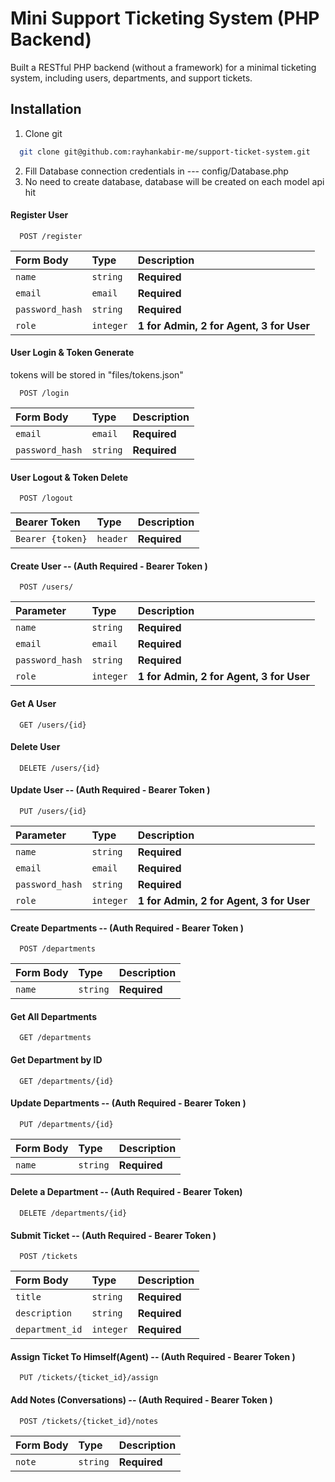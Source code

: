 # Mini Support Ticketing System (PHP Backend)
Built a RESTful PHP backend (without a framework) for a minimal ticketing system,
including users, departments, and support tickets.


## Installation
1. Clone git
```bash
  git clone git@github.com:rayhankabir-me/support-ticket-system.git
```
2. Fill Database connection credentials in --- config/Database.php
3. No need to create database, database will be created on each model api hit


#### Register User

```http
  POST /register
```

| Form Body       | Type      | Description                              |
|:----------------|:----------|:-----------------------------------------|
| `name`          | `string`  | **Required**                             |
| `email`         | `email`   | **Required**                             |
| `password_hash` | `string`  | **Required**                             |
| `role`          | `integer` | **1 for Admin, 2 for Agent, 3 for User** |

#### User Login & Token Generate 
tokens will be stored in "files/tokens.json"

```http
  POST /login
```
| Form Body       | Type      | Description                              |
|:----------------|:----------|:-----------------------------------------|
| `email`         | `email`   | **Required**                             |
| `password_hash` | `string`  | **Required**                             |

#### User Logout & Token Delete

```http
  POST /logout
```
| Bearer Token     | Type     | Description  |
|:-----------------|:---------|:-------------|
| `Bearer {token}` | `header` | **Required** |


#### Create User -- (Auth Required - Bearer Token )

```http
  POST /users/
```
| Parameter       | Type      | Description                              |
|:----------------|:----------|:-----------------------------------------|
| `name`          | `string`  | **Required**                             |
| `email`         | `email`   | **Required**                             |
| `password_hash` | `string`  | **Required**                             |
| `role`          | `integer` | **1 for Admin, 2 for Agent, 3 for User** |

#### Get A User

```http
  GET /users/{id}
```

#### Delete User

```http
  DELETE /users/{id}
```

#### Update User -- (Auth Required - Bearer Token )

```http
  PUT /users/{id}
```
| Parameter       | Type      | Description                              |
|:----------------|:----------|:-----------------------------------------|
| `name`          | `string`  | **Required**                             |
| `email`         | `email`   | **Required**                             |
| `password_hash` | `string`  | **Required**                             |
| `role`          | `integer` | **1 for Admin, 2 for Agent, 3 for User** |

#### Create Departments -- (Auth Required - Bearer Token )

```http
  POST /departments
```
| Form Body | Type      | Description                              |
|:----------|:----------|:-----------------------------------------|
| `name`    | `string`  | **Required**                             |

#### Get All Departments

```http
  GET /departments
```
#### Get Department by ID

```http
  GET /departments/{id}
```

#### Update Departments -- (Auth Required - Bearer Token )

```http
  PUT /departments/{id}
```
| Form Body | Type      | Description                              |
|:----------|:----------|:-----------------------------------------|
| `name`    | `string`  | **Required**                             |

#### Delete a Department -- (Auth Required - Bearer Token)

```http
  DELETE /departments/{id}
```

#### Submit Ticket -- (Auth Required - Bearer Token )

```http
  POST /tickets
```
| Form Body       | Type      | Description                              |
|:----------------|:----------|:-----------------------------------------|
| `title`         | `string`  | **Required**                             |
| `description`   | `string`  | **Required**                             |
| `department_id` | `integer` | **Required**                             |

#### Assign Ticket To Himself(Agent) -- (Auth Required - Bearer Token )

```http
  PUT /tickets/{ticket_id}/assign
```

#### Add Notes (Conversations) -- (Auth Required - Bearer Token )

```http
  POST /tickets/{ticket_id}/notes
```
| Form Body | Type      | Description                              |
|:----------|:----------|:-----------------------------------------|
| `note`    | `string`  | **Required**                             |

